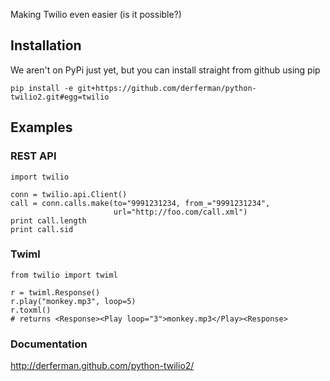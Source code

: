 Making Twilio even easier (is it possible?)

## Installation

We aren't on PyPi just yet, but you can install straight from github using pip

    pip install -e git+https://github.com/derferman/python-twilio2.git#egg=twilio

## Examples

### REST API

    import twilio

    conn = twilio.api.Client()
    call = conn.calls.make(to="9991231234, from_="9991231234",
                           url="http://foo.com/call.xml")
    print call.length
    print call.sid


### Twiml

    from twilio import twiml

    r = twiml.Response()
    r.play("monkey.mp3", loop=5)
    r.toxml() 
    # returns <Response><Play loop="3">monkey.mp3</Play><Response>

### Documentation

http://derferman.github.com/python-twilio2/
